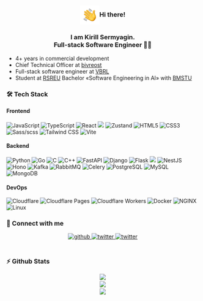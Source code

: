 ### <div align="center"><img src="https://github.com/abcen7/abcen7/blob/main/assets/hand.gif?raw=true" align="center" style="width: 10%" />Hi there! </div>

### <div align="center">I am Kirill Sermyagin. <br> Full-stack Software Engineer 👨‍💻</div>

- 4+ years in commercial development
- Chief Technical Officer at [bivreost](https://bivreost.com/)
- Full-stack software engineer at [VBRL](https://vbrl.ai/)
- Student at [RSREU](https://rsreu.ru/en/) Bachelor «Software Engineering in AI» with [BMSTU](https://mirror.bmstu.ru/)

### 🛠 Tech Stack

#### Frontend

![JavaScript](https://img.shields.io/static/v1?style=for-the-badge&message=JavaScript&color=222222&logo=JavaScript&logoColor=F7DF1E&label=)
![TypeScript](https://img.shields.io/static/v1?style=for-the-badge&message=TypeScript&color=3178C6&logo=TypeScript&logoColor=FFFFFF&label=)
![React](https://img.shields.io/static/v1?style=for-the-badge&message=React&color=222222&logo=React&logoColor=61DAFB&label=)
<img src="https://img.shields.io/static/v1?style=for-the-badge&message=Next.js&color=000000&logo=Next.js&logoColor=FFFFFF&label=" />
![Zustand](https://img.shields.io/static/v1?style=for-the-badge&message=Zustand&color=B02CCE&logo=atom&logoColor=FFFFFF&label=)
![HTML5](https://img.shields.io/static/v1?style=for-the-badge&message=HTML5&color=E34F26&logo=HTML5&logoColor=FFFFFF&label=)
![CSS3](https://img.shields.io/static/v1?style=for-the-badge&message=CSS3&color=1572B6&logo=CSS3&logoColor=FFFFFF&label=)
![Sass/scss](https://img.shields.io/static/v1?style=for-the-badge&message=Sass/SCSS&color=CC6699&logo=Sass&logoColor=FFFFFF&label=)
![Tailwind CSS](https://img.shields.io/static/v1?style=for-the-badge&message=Tailwind+CSS&color=222222&logo=Tailwind+CSS&logoColor=06B6D4&label=)
![Vite](https://img.shields.io/static/v1?style=for-the-badge&message=Vite&color=646CFF&logo=Vite&logoColor=FFFFFF&label=)

#### Backend

![Python](https://img.shields.io/static/v1?style=for-the-badge&message=Python&color=3776AB&logo=Python&logoColor=FFFFFF&label=)
![Go](https://img.shields.io/static/v1?style=for-the-badge&message=Go&color=00ADD8&logo=Go&logoColor=FFFFFF&label=)
![C](https://img.shields.io/static/v1?style=for-the-badge&message=C&color=222222&logo=C&logoColor=A8B9CC&label=)
![C++](https://img.shields.io/static/v1?style=for-the-badge&message=C%2B%2B&color=00599C&logo=C%2B%2B&logoColor=FFFFFF&label=)
![FastAPI](https://img.shields.io/static/v1?style=for-the-badge&message=FastAPI&color=009688&logo=FastAPI&logoColor=FFFFFF&label=)
![Django](https://img.shields.io/static/v1?style=for-the-badge&message=Django&color=092E20&logo=Django&logoColor=FFFFFF&label=)
![Flask](https://img.shields.io/static/v1?style=for-the-badge&message=Flask&color=000000&logo=Flask&logoColor=FFFFFF&label=)
<img src="https://img.shields.io/static/v1?style=for-the-badge&message=Node.js&color=5FA04E&logo=Node.js&logoColor=FFFFFF&label=" />
![NestJS](https://img.shields.io/static/v1?style=for-the-badge&message=NestJS&color=E0234E&logo=NestJS&logoColor=FFFFFF&label=)
![Hono](https://img.shields.io/static/v1?style=for-the-badge&message=Hono&color=E36002&logo=Hono&logoColor=FFFFFF&label=)
![Kafka](https://img.shields.io/static/v1?style=for-the-badge&message=Apache+Kafka&color=231F20&logo=Apache+Kafka&logoColor=FFFFFF&label=)
![RabbitMQ](https://img.shields.io/static/v1?style=for-the-badge&message=RabbitMQ&color=FF6600&logo=RabbitMQ&logoColor=FFFFFF&label=)
![Celery](https://img.shields.io/static/v1?style=for-the-badge&message=Celery&color=37814A&logo=Celery&logoColor=FFFFFF&label=)
![PostgreSQL](https://img.shields.io/static/v1?style=for-the-badge&message=PostgreSQL&color=4169E1&logo=PostgreSQL&logoColor=FFFFFF&label=)
![MySQL](https://img.shields.io/static/v1?style=for-the-badge&message=MySQL&color=4479A1&logo=MySQL&logoColor=FFFFFF&label=)
![MongoDB](https://img.shields.io/static/v1?style=for-the-badge&message=MongoDB&color=47A248&logo=MongoDB&logoColor=FFFFFF&label=)

#### DevOps

![Cloudflare](https://img.shields.io/static/v1?style=for-the-badge&message=Cloudflare&color=F38020&logo=Cloudflare&logoColor=FFFFFF&label=)
![Cloudflare Pages](https://img.shields.io/static/v1?style=for-the-badge&message=Cloudflare+Pages&color=F38020&logo=Cloudflare+Pages&logoColor=FFFFFF&label=)
![Cloudflare Workers](https://img.shields.io/static/v1?style=for-the-badge&message=Cloudflare+Workers&color=F38020&logo=Cloudflare+Workers&logoColor=FFFFFF&label=)
![Docker](https://img.shields.io/static/v1?style=for-the-badge&message=Docker&color=2496ED&logo=Docker&logoColor=FFFFFF&label=)
![NGINX](https://img.shields.io/static/v1?style=for-the-badge&message=NGINX&color=009639&logo=NGINX&logoColor=FFFFFF&label=)
![Linux](https://img.shields.io/static/v1?style=for-the-badge&message=Linux&color=222222&logo=Linux&logoColor=FCC624&label=)
<br/>

### 🔗 Connect with me

<div align="center">
<a href="https://github.com/abcen7" target="_blank">
<img src=https://img.shields.io/badge/github-%2324292e.svg?&style=for-the-badge&logo=github&logoColor=white alt=github style="margin-bottom: 5px;" />
</a>
<a href="https://x.com/abcen71" target="_blank">
<img src=https://img.shields.io/static/v1?style=for-the-badge&message=X&color=000000&logo=X&logoColor=FFFFFF&label= alt=twitter style="margin-bottom: 5px;" />
</a>  
<a href="https://t.me/abcen7" target="_blank">
<img src=https://img.shields.io/static/v1?style=for-the-badge&message=Telegram&color=26A5E4&logo=Telegram&logoColor=FFFFFF&label= alt=twitter style="margin-bottom: 5px;" />
</a>  
</div>

<br/>

### ⚡️ Github Stats

<div align="center" style="display:flex; flex-direction:column; justify-content:center; align-items:center;">
<a href="https://github.com/abcen7">
  <img height="180em" src="https://github-readme-stats-eight-theta.vercel.app/api?username=abcen7&show_icons=true&include_all_commits=true&count_private=true&hide_border=true&theme=radical"/>
  
  <br/>
  <img height="180em" src="https://github-readme-streak-stats.herokuapp.com/?user=abcen7&theme=buefy-dark&hide_border=true&background=1a1b27"/>
  <br/>
  <img height="180em" src="https://github-readme-stats-eight-theta.vercel.app/api/top-langs/?username=abcen7&hide_border=true&cache_seconds=1800&layout=compact&langs_count=8&theme=radical"/> 
  </a>
</div>
